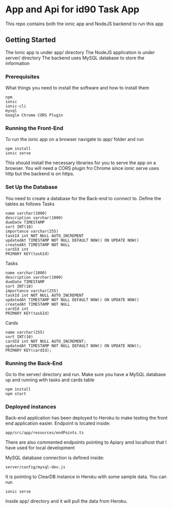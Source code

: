 [npm-image]: https://badge.fury.io/js/id-90-api.svg
[npm-url]: https://npmjs.org/package/id-90-api
[travis-image]: https://travis-ci.org/nijat12/id-90-api.svg?branch=master
[travis-url]: https://travis-ci.org/nijat12/id-90-api
[daviddm-image]: https://david-dm.org/nijat12/id-90-api.svg?theme=shields.io
[daviddm-url]: https://david-dm.org/nijat12/id-90-api
[coveralls-image]: https://coveralls.io/repos/nijat12/id-90-api/badge.svg
[coveralls-url]: https://coveralls.io/r/nijat12/id-90-api



# App and Api for id90 Task App

This repo contains both the ionic app and NodeJS backend to run this app

## Getting Started

The Ionic app is under app/ directory
The NodeJS application is under server/ directory
The backend uses MySQL database to store the information

### Prerequisites

What things you need to install the software and how to install them

```
npm
ionic
ionic-cli
mysql
Google Chrome CORS Plugin
```

### Running the Front-End

To run the ionic app on a browser navigate to app/ folder and run

```
npm install
ionic serve
```

This should install the necessary libraries for you to serve the app on a browser. You will need a CORS plugin fro Chrome since ionic serve uses http but the backend is on https.

### Set Up the Database

You need to create a database for the Back-end to connect to.
Define the tables as follows
Tasks
```
name varchar(1000)
description varchar(1000)
dueDate TIMESTAMP
sort INT(10)
importance varchar(255)
taskId int NOT NULL AUTO_INCREMENT
updatedAt TIMESTAMP NOT NULL DEFAULT NOW() ON UPDATE NOW()
createdAt TIMESTAMP NOT NULL
cardId int
PRIMARY KEY(taskId)
```

Tasks
```
name varchar(1000)
description varchar(1000)
dueDate TIMESTAMP
sort INT(10)
importance varchar(255)
taskId int NOT NULL AUTO_INCREMENT
updatedAt TIMESTAMP NOT NULL DEFAULT NOW() ON UPDATE NOW()
createdAt TIMESTAMP NOT NULL
cardId int
PRIMARY KEY(taskId)
```

Cards
```
name varchar(255)
sort INT(10)
cardId int NOT NULL AUTO_INCREMENT;
updatedAt TIMESTAMP NOT NULL DEFAULT NOW() ON UPDATE NOW();
PRIMARY KEY(cardId);
```

### Running the Back-End

Go to the server/ directory and run. Make sure you have a MySQL database up and running with tasks and cards table
```
npm install
npm start
```

### Deployed instances
Back-end application has been deployed to Heroku to make testing the front end application easier.
Endpoint is located inside:
```
app/src/app/resources/endPoints.ts
```
There are also commented endpoints pointing to Apiary amd localhost that I have used for local development

MySQL database connection is defined inside:
```
server/config/mysql-dev.js
```
It is pointing to ClearDB instance in Heroku with some sample data.
You can run
```
ionic serve
```
Inside app/ directory and it will pull the data from Heroku.